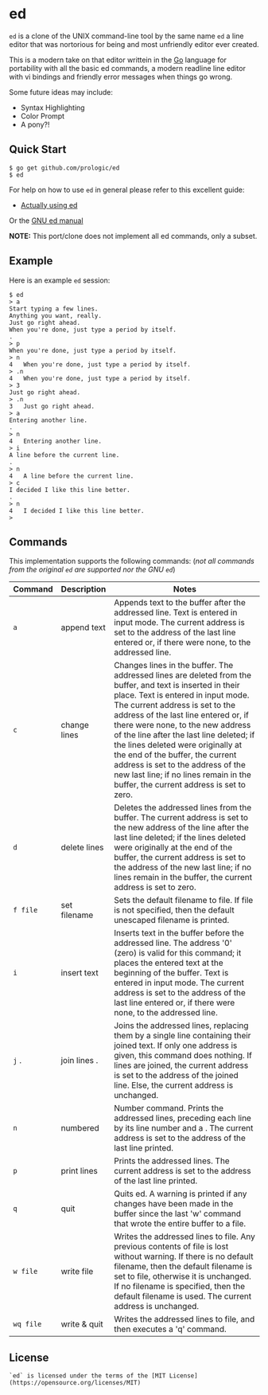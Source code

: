 # ed

`ed` is a clone of the UNIX command-line tool by the same name `ed` a line
editor that was nortorious for being and most unfriendly editor ever created.

This is a modern take on that editor writtein in the [Go](https://golang.org)
language for portability with all the basic ed commands, a modern readline
line editor with vi bindings and friendly error messages when things go wrong.

Some future ideas may include:

- Syntax Highlighting
- Color Prompt
- A pony?!

## Quick Start

```#!sh
$ go get github.com/prologic/ed
$ ed
```

For help on how to use `ed` in general please refer to this excellent guide:

- [Actually using ed](https://sanctum.geek.nz/arabesque/actually-using-ed/)

Or the [GNU ed manual](chrome-extension://klbibkeccnjlkjkiokjodocebajanakg/suspended.html#ttl=GNU%20'ed'%20Manual&pos=7563&uri=https://www.gnu.org/software/ed/manual/ed_manual.html)

**NOTE:** This port/clone does not implement all ed commands, only a subset.

## Example

Here is an example `ed` session:

```#!sh
$ ed
> a
Start typing a few lines.
Anything you want, really.
Just go right ahead.
When you're done, just type a period by itself.
.
> p
When you're done, just type a period by itself.
> n
4	When you're done, just type a period by itself.
> .n
4	When you're done, just type a period by itself.
> 3
Just go right ahead.
> .n
3	Just go right ahead.
> a
Entering another line.
.
> n
4	Entering another line.
> i
A line before the current line.
.
> n
4	A line before the current line.
> c
I decided I like this line better.
.
> n
4	I decided I like this line better.
>
```

## Commands

This implementation supports the following commands:
(_not all commands from the original `ed` are supported nor the GNU `ed`_)

| Command   | Description  | Notes           |
| --------- | ------------ | --------------- |
| `a`       | append text  | Appends text to the buffer after the addressed line. Text is entered in input mode. The current address is set to the address of the last line entered or, if there were none, to the addressed line. |
| `c`       | change lines | Changes lines in the buffer. The addressed lines are deleted from the buffer, and text is inserted in their place. Text is entered in input mode. The current address is set to the address of the last line entered or, if there were none, to the new address of the line after the last line deleted; if the lines deleted were originally at the end of the buffer, the current address is set to the address of the new last line; if no lines remain in the buffer, the current address is set to zero. |
| `d`       | delete lines | Deletes the addressed lines from the buffer. The current address is set to the new address of the line after the last line deleted; if the lines deleted were originally at the end of the buffer, the current address is set to the address of the new last line; if no lines remain in the buffer, the current address is set to zero. |
| `f file`  | set filename | Sets the default filename to file. If file is not specified, then the default unescaped filename is printed.
| `i`       | insert text  | Inserts text in the buffer before the addressed line. The address '0' (zero) is valid for this command; it places the entered text at the beginning of the buffer. Text is entered in input mode. The current address is set to the address of the last line entered or, if there were none, to the addressed line. |
| `j` .     | join lines . | Joins the addressed lines, replacing them by a single line containing their joined text. If only one address is given, this command does nothing. If lines are joined, the current address is set to the address of the joined line. Else, the current address is unchanged. |
| `n`       | numbered     | Number command. Prints the addressed lines, preceding each line by its line number and a <tab>. The current address is set to the address of the last line printed. |
| `p`       | print lines  | Prints the addressed lines. The current address is set to the address of the last line printed. |
| `q`       | quit         | Quits ed. A warning is printed if any changes have been made in the buffer since the last 'w' command that wrote the entire buffer to a file. |
| `w file`  | write file   | Writes the addressed lines to file. Any previous contents of file is lost without warning. If there is no default filename, then the default filename is set to file, otherwise it is unchanged. If no filename is specified, then the default filename is used. The current address is unchanged. |
| `wq file` | write & quit | Writes the addressed lines to file, and then executes a 'q' command. |

## License

	`ed` is licensed under the terms of the [MIT License](https://opensource.org/licenses/MIT)
